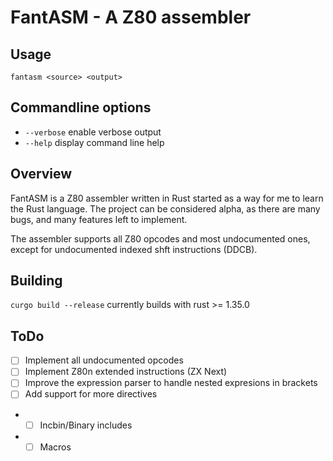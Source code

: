# FantASM - A Z80 assembler

## Usage

`fantasm <source> <output>`

## Commandline options

* `--verbose` enable verbose output
* `--help` display command line help

## Overview

FantASM is a Z80 assembler written in Rust started as a way for me to learn the Rust language. The project can be considered alpha, as there are many bugs, and many features left to implement.

The assembler supports all Z80 opcodes and most undocumented ones, except for undocumented indexed shft instructions (DDCB).

## Building

`curgo build --release` currently builds with rust >= 1.35.0

## ToDo

- [ ] Implement all undocumented opcodes
- [ ] Implement Z80n extended instructions (ZX Next)
- [ ] Improve the expression parser to handle nested expresions in brackets
- [ ] Add support for more directives
- - [ ] Incbin/Binary includes
- - [ ] Macros